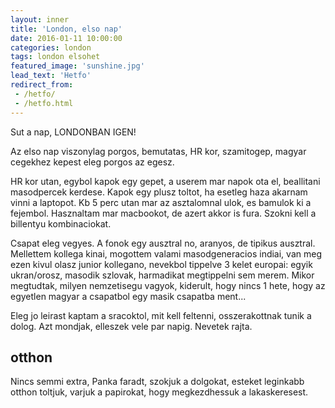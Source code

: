 ```yaml
---
layout: inner
title: 'London, elso nap'
date: 2016-01-11 10:00:00
categories: london
tags: london elsohet
featured_image: 'sunshine.jpg'
lead_text: 'Hetfo'
redirect_from:
 - /hetfo/
 - /hetfo.html
---
```


Sut a nap, LONDONBAN IGEN!

Az elso nap viszonylag porgos, bemutatas, HR kor, szamitogep, magyar cegekhez kepest eleg porgos az egesz. 

HR kor utan, egybol kapok egy gepet, a userem mar napok ota el, beallitani masodpercek kerdese. Kapok egy plusz toltot, ha esetleg haza akarnam vinni a laptopot. Kb 5 perc utan mar az asztalomnal ulok, es bamulok ki a fejembol. Hasznaltam mar macbookot, de azert akkor is fura. Szokni kell a billentyu kombinaciokat. 

Csapat eleg vegyes. A fonok egy ausztral no, aranyos, de tipikus ausztral. Mellettem kollega kinai, mogottem valami masodgeneracios indiai, van meg ezen kivul olasz junior kollegano, nevekbol tippelve 3 kelet europai: egyik ukran/orosz, masodik szlovak, harmadikat megtippelni sem merem. Mikor megtudtak, milyen nemzetisegu vagyok, kiderult, hogy nincs 1 hete, hogy az egyetlen magyar a csapatbol egy masik csapatba ment... 

Eleg jo leirast kaptam a sracoktol, mit kell feltenni, osszerakottnak tunik a dolog. Azt mondjak, elleszek vele par napig. Nevetek rajta. 

## otthon
Nincs semmi extra, Panka faradt, szokjuk a dolgokat, esteket leginkabb otthon toltjuk, varjuk a papirokat, hogy megkezdhessuk a lakaskeresest.
